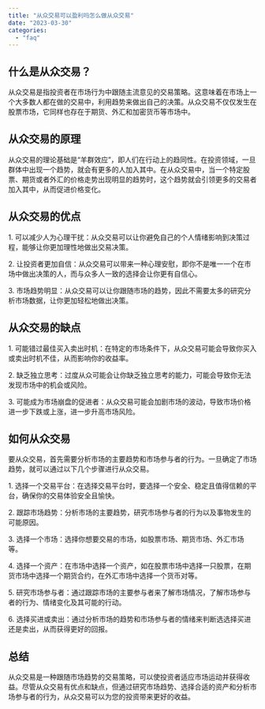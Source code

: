 ```yaml
---
title: "从众交易可以盈利吗怎么做从众交易"
date: "2023-03-30"
categories: 
  - "faq"
---
```


## 什么是从众交易？

从众交易是指投资者在市场行为中跟随主流意见的交易策略。这意味着在市场上一个大多数人都在做的交易中，利用趋势来做出自己的决策。从众交易不仅仅发生在股票市场，它同样也存在于期货、外汇和加密货币等市场中。

## 从众交易的原理

从众交易的理论基础是“羊群效应”，即人们在行动上的趋同性。在投资领域，一旦群体中出现一个趋势，就会有更多的人加入其中。在从众交易中，当一个特定股票、期货或者外汇的价格走势出现明显的趋势时，这个趋势就会引领更多的交易者加入其中，从而促进价格变化。

## 从众交易的优点

1\. 可以减少人为心理干扰：从众交易可以让你避免自己的个人情绪影响到决策过程，能够让你更加理性地做出交易决策。

2\. 让投资者更加自信：从众交易可以带来一种心理安慰，即你不是唯一一个在市场中做出决策的人，而与众多人一致的选择会让你更有自信心。

3\. 市场趋势明显：从众交易可以让你跟随市场的趋势，因此不需要太多的研究分析市场数据，让你更加轻松地做出决策。

## 从众交易的缺点

1\. 可能错过最佳买入卖出时机：在特定的市场条件下，从众交易可能会导致你买入或卖出时机不佳，从而影响你的收益率。

2\. 缺乏独立思考：过度从众可能会让你缺乏独立思考的能力，可能会导致你无法发现市场中的机会或风险。

3\. 可能成为市场崩盘的促进者：从众交易可能会加剧市场的波动，导致市场价格进一步下跌或上涨，进一步升高市场风险。

## 如何从众交易

要从众交易，首先需要分析市场的主要趋势和市场参与者的行为。一旦确定了市场趋势，就可以通过以下几个步骤进行从众交易。

1\. 选择一个交易平台：在选择交易平台时，要选择一个安全、稳定且值得信赖的平台，确保你的交易体验安全且愉快。

2\. 跟踪市场趋势：分析市场的主要趋势，研究市场参与者的行为以及事物发生的可能原因。

3\. 选择一个市场：选择你想要交易的市场，如股票市场、期货市场、外汇市场等。

4\. 选择一个资产：在市场中选择一个资产，如在股票市场中选择一只股票，在期货市场中选择一个期货合约，在外汇市场中选择一个货币对等。

5\. 研究市场参与者：通过跟踪市场的主要参与者来了解市场情况，了解市场参与者的行为、情绪变化及其可能的行动。

6\. 选择买进或卖出：通过分析市场的趋势和市场参与者的情绪来判断选选择买进还是卖出，从而获得更好的回报。

## 总结

从众交易是一种跟随市场趋势的交易策略，可以使投资者适应市场运动并获得收益。尽管从众交易有优点和缺点，但通过研究市场趋势、选择合适的资产和分析市场参与者的行为，从众交易可以为您的投资带来更好的收益。
